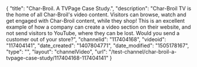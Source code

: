 {
    "title": "Char-Broil. A TVPage Case Study.",
    "description": "Char-Broil TV is the home of all Char-Broil's video content. Visitors can browse, watch and get engaged with Char-Broil content, while they shop! This is an excellent example of how a company can create a video section on their website, and not send visitors to YouTube, where they can be lost. Would you send a customer out of your store?",
    "channelid": "117404168",
    "videoid": "117404141",
    "date_created": "1407804771",
    "date_modified": "1505178167",
    "type": "",
    "layout": "channelVideo",
    "url": "\/test-channel\/char-broil-a-tvpage-case-study\/117404168-117404141"
}